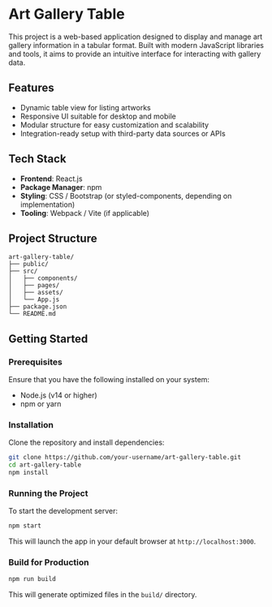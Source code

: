 # Art Gallery Table

This project is a web-based application designed to display and manage art gallery information in a tabular format. Built with modern JavaScript libraries and tools, it aims to provide an intuitive interface for interacting with gallery data.

## Features

- Dynamic table view for listing artworks
- Responsive UI suitable for desktop and mobile
- Modular structure for easy customization and scalability
- Integration-ready setup with third-party data sources or APIs

## Tech Stack

- **Frontend**: React.js
- **Package Manager**: npm
- **Styling**: CSS / Bootstrap (or styled-components, depending on implementation)
- **Tooling**: Webpack / Vite (if applicable)

## Project Structure

```
art-gallery-table/
├── public/
├── src/
│   ├── components/
│   ├── pages/
│   ├── assets/
│   └── App.js
├── package.json
└── README.md
```

## Getting Started

### Prerequisites

Ensure that you have the following installed on your system:

- Node.js (v14 or higher)
- npm or yarn

### Installation

Clone the repository and install dependencies:

```bash
git clone https://github.com/your-username/art-gallery-table.git
cd art-gallery-table
npm install
```

### Running the Project

To start the development server:

```bash
npm start
```

This will launch the app in your default browser at `http://localhost:3000`.

### Build for Production

```bash
npm run build
```

This will generate optimized files in the `build/` directory.
